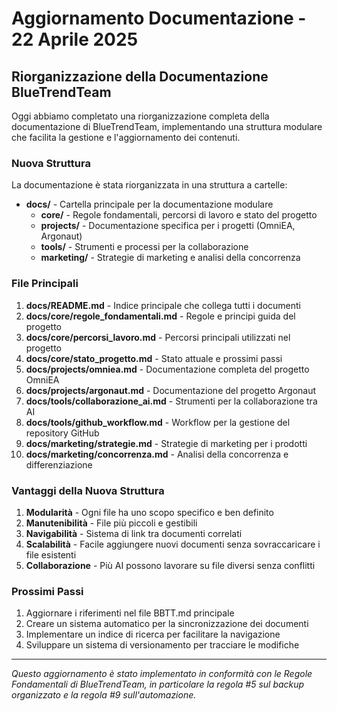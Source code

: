 # Aggiornamento Documentazione - 22 Aprile 2025

## Riorganizzazione della Documentazione BlueTrendTeam

Oggi abbiamo completato una riorganizzazione completa della documentazione di BlueTrendTeam, implementando una struttura modulare che facilita la gestione e l'aggiornamento dei contenuti.

### Nuova Struttura

La documentazione è stata riorganizzata in una struttura a cartelle:

- **docs/** - Cartella principale per la documentazione modulare
  - **core/** - Regole fondamentali, percorsi di lavoro e stato del progetto
  - **projects/** - Documentazione specifica per i progetti (OmniEA, Argonaut)
  - **tools/** - Strumenti e processi per la collaborazione
  - **marketing/** - Strategie di marketing e analisi della concorrenza

### File Principali

1. **docs/README.md** - Indice principale che collega tutti i documenti
2. **docs/core/regole_fondamentali.md** - Regole e principi guida del progetto
3. **docs/core/percorsi_lavoro.md** - Percorsi principali utilizzati nel progetto
4. **docs/core/stato_progetto.md** - Stato attuale e prossimi passi
5. **docs/projects/omniea.md** - Documentazione completa del progetto OmniEA
6. **docs/projects/argonaut.md** - Documentazione del progetto Argonaut
7. **docs/tools/collaborazione_ai.md** - Strumenti per la collaborazione tra AI
8. **docs/tools/github_workflow.md** - Workflow per la gestione del repository GitHub
9. **docs/marketing/strategie.md** - Strategie di marketing per i prodotti
10. **docs/marketing/concorrenza.md** - Analisi della concorrenza e differenziazione

### Vantaggi della Nuova Struttura

1. **Modularità** - Ogni file ha uno scopo specifico e ben definito
2. **Manutenibilità** - File più piccoli e gestibili
3. **Navigabilità** - Sistema di link tra documenti correlati
4. **Scalabilità** - Facile aggiungere nuovi documenti senza sovraccaricare i file esistenti
5. **Collaborazione** - Più AI possono lavorare su file diversi senza conflitti

### Prossimi Passi

1. Aggiornare i riferimenti nel file BBTT.md principale
2. Creare un sistema automatico per la sincronizzazione dei documenti
3. Implementare un indice di ricerca per facilitare la navigazione
4. Sviluppare un sistema di versionamento per tracciare le modifiche

---

*Questo aggiornamento è stato implementato in conformità con le Regole Fondamentali di BlueTrendTeam, in particolare la regola #5 sul backup organizzato e la regola #9 sull'automazione.*
